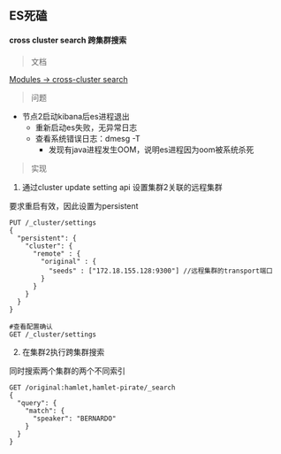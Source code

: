 ## ES死磕

#### cross cluster search 跨集群搜索

> 文档

[Modules -> cross-cluster search](https://www.elastic.co/guide/en/elasticsearch/reference/7.2/modules-cross-cluster-search.html)

> 问题

* 节点2启动kibana后es进程退出
    * 重新启动es失败，无异常日志
    * 查看系统错误日志：dmesg -T
        * 发现有java进程发生OOM，说明es进程因为oom被系统杀死

> 实现

1. 通过cluster update setting api 设置集群2关联的远程集群

要求重启有效，因此设置为persistent

```
PUT /_cluster/settings
{
  "persistent": {
    "cluster": {
      "remote" : {
        "original" : {
          "seeds" : ["172.18.155.128:9300"] //远程集群的transport端口
        }
      }
    }
  }
}

#查看配置确认
GET /_cluster/settings

```

2. 在集群2执行跨集群搜索

同时搜索两个集群的两个不同索引

```
GET /original:hamlet,hamlet-pirate/_search
{
  "query": {
    "match": {
      "speaker": "BERNARDO" 
    }
  } 
}

```
